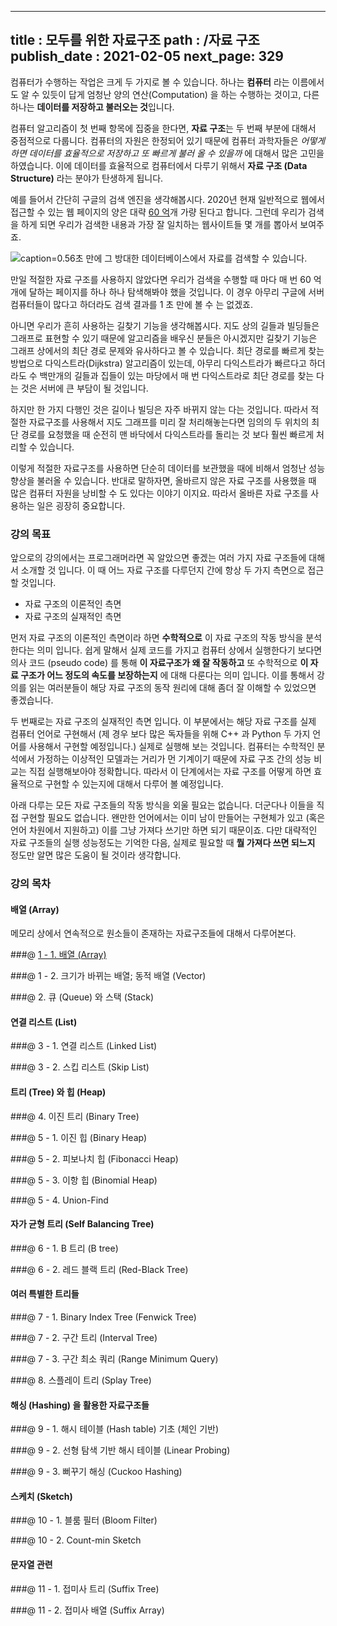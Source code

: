 ----------------
title : 모두를 위한 자료구조
path : /자료 구조
publish_date : 2021-02-05
next_page: 329
----------------

컴퓨터가 수행하는 작업은 크게 두 가지로 볼 수 있습니다. 하나는 **컴퓨터** 라는 이름에서도 알 수 있듯이 답게 엄청난 양의 연산(Computation) 을 하는 수행하는 것이고, 다른 하나는 **데이터를 저장하고 불러오는 것**입니다. 

컴퓨터 알고리즘이 첫 번째 항목에 집중을 한다면, **자료 구조**는 두 번째 부분에 대해서 중점적으로 다룹니다. 컴퓨터의 자원은 한정되어 있기 때문에 컴퓨터 과학자들은 *어떻게 하면 데이터를 효율적으로 저장하고 또 빠르게 불러 올 수 있을까* 에 대해서 많은 고민을 하였습니다. 이에 데이터를 효율적으로 컴퓨터에서 다루기 위해서 **자료 구조 (Data Structure)** 라는 분야가 탄생하게 됩니다. 

예를 들어서 간단히 구글의 검색 엔진을 생각해봅시다. 2020년 현재 일반적으로 웹에서 접근할 수 있는 웹 페이지의 양은 대략 [60 억](https://websitesetup.org/news/how-many-websites-are-there/#:~:text=According%20to%20statistical%20research%20by,web%20pages%20as%20of%202020.)개 가량 된다고 합니다. 그런데 우리가 검색을 하게 되면 우리가 검색한 내용과 가장 잘 일치하는 웹사이트들 몇 개를 뽑아서 보여주죠.

![caption=0.56초 만에 그 방대한 데이터베이스에서 자료를 검색할 수 있습니다.](/img/ds/googsearch.png)

만일 적절한 자료 구조를 사용하지 않았다면 우리가 검색을 수행할 때 마다 매 번 60 억 개에 달하는 페이지를 하나 하나 탐색해봐야 했을 것입니다. 이 경우 아무리 구글에 서버 컴퓨터들이 많다고 하더라도 검색 결과를 1 초 만에 볼 수 는 없겠죠.

아니면 우리가 흔히 사용하는 길찾기 기능을 생각해봅시다. 지도 상의 길들과 빌딩들은 그래프로 표현할 수 있기 때문에 알고리즘을 배우신 분들은 아시겠지만 길찾기 기능은 그래프 상에서의 최단 경로 문제와 유사하다고 볼 수 있습니다. 최단 경로를 빠르게 찾는 방법으로 다익스트라(Dijkstra) 알고리즘이 있는데, 아무리 다익스트라가 빠르다고 하더라도 수 백만개의 길들과 집들이 있는 마당에서 매 번 다익스트라로 최단 경로를 찾는 다는 것은 서버에 큰 부담이 될 것입니다.

하지만 한 가지 다행인 것은 길이나 빌딩은 자주 바뀌지 않는 다는 것입니다. 따라서 적절한 자료구조를 사용해서 지도 그래프를 미리 잘 처리해놓는다면 임의의 두 위치의 최단 경로를 요청했을 때 순전히 맨 바닥에서 다익스트라를 돌리는 것 보다 훨씬 빠르게 처리할 수 있습니다. 

이렇게 적절한 자료구조를 사용하면 단순히 데이터를 보관했을 때에 비해서 엄청난 성능 향상을 불러올 수 있습니다. 반대로 말하자면, 올바르지 않은 자료 구조를 사용했을 때 많은 컴퓨터 자원을 낭비할 수 도 있다는 이야기 이지요. 따라서 올바른 자료 구조를 사용하는 일은 굉장히 중요합니다.

### 강의 목표

앞으로의 강의에서는 프로그래머라면 꼭 알았으면 좋겠는 여러 가지 자료 구조들에 대해서 소개할 것 입니다. 이 때 어느 자료 구조를 다루던지 간에 항상 두 가지 측면으로 접근할 것입니다.

* 자료 구조의 이론적인 측면
* 자료 구조의 실재적인 측면

먼저 자료 구조의 이론적인 측면이라 하면 **수학적으로** 이 자료 구조의 작동 방식을 분석한다는 의미 입니다. 쉽게 말해서 실제 코드를 가지고 컴퓨터 상에서 실행한다기 보다면 의사 코드 (pseudo code) 를 통해 **이 자료구조가 왜 잘 작동하고** 또 수학적으로 **이 자료 구조가 어느 정도의 속도를 보장하는지** 에 대해 다룬다는 의미 입니다. 이를 통해서 강의를 읽는 여러분들이 해당 자료 구조의 동작 원리에 대해 좀더 잘 이해할 수 있었으면 좋겠습니다.

두 번째로는 자료 구조의 실재적인 측면 입니다. 이 부분에서는 해당 자료 구조를 실제 컴퓨터 언어로 구현해서 (제 경우 보다 많은 독자들을 위해 C++ 과 Python 두 가지 언어를 사용해서 구현할 예정입니다.) 실제로 실행해 보는 것입니다. 컴퓨터는 수학적인 분석에서 가정하는 이상적인 모델과는 거리가 먼 기계이기 때문에 자료 구조 간의 성능 비교는 직접 실행해보아야 정확합니다. 따라서 이 단계에서는 자료 구조를 어떻게 하면 효율적으로 구현할 수 있는지에 대해서 다루어 볼 예정입니다. 

아래 다루는 모든 자료 구조들의 작동 방식을 외울 필요는 없습니다. 더군다나 이들을 직접 구현할 필요도 없습니다. 왠만한 언어에서는 이미 남이 만들어는 구현체가 있고 (혹은 언어 차원에서 지원하고) 이를 그냥 가져다 쓰기만 하면 되기 때문이죠. 다만 대략적인 자료 구조들의 실행 성능정도는 기억한 다음, 실제로 필요할 때 **뭘 가져다 쓰면 되느지** 정도만 알면 많은 도움이 될 것이라 생각합니다.

### 강의 목차

#### 배열 (Array)

메모리 상에서 연속적으로 원소들이 존재하는 자료구조들에 대해서 다루어본다.

###@ [1 - 1. 배열 (Array)](/329)

###@ 1 - 2. 크기가 바뀌는 배열; 동적 배열 (Vector) 

###@ 2. 큐 (Queue) 와 스택 (Stack)

#### 연결 리스트 (List)

###@ 3 - 1. 연결 리스트 (Linked List)

###@ 3 - 2. 스킵 리스트 (Skip List)

#### 트리 (Tree) 와 힙 (Heap)

###@ 4. 이진 트리 (Binary Tree)

###@ 5 - 1. 이진 힙 (Binary Heap)

###@ 5 - 2. 피보나치 힙 (Fibonacci Heap)

###@ 5 - 3. 이항 힙 (Binomial Heap)

###@ 5 - 4. Union-Find

#### 자가 균형 트리 (Self Balancing Tree)

###@ 6 - 1. B 트리 (B tree)

###@ 6 - 2. 레드 블랙 트리 (Red-Black Tree)

#### 여러 특별한 트리들

###@ 7 - 1. Binary Index Tree (Fenwick Tree)

###@ 7 - 2. 구간 트리 (Interval Tree)

###@ 7 - 3. 구간 최소 쿼리 (Range Minimum Query)

###@ 8. 스플레이 트리 (Splay Tree)

#### 해싱 (Hashing) 을 활용한 자료구조들

###@ 9 - 1. 해시 테이블 (Hash table) 기초 (체인 기반)

###@ 9 - 2. 선형 탐색 기반 해시 테이블 (Linear Probing)

###@ 9 - 3. 뻐꾸기 해싱 (Cuckoo Hashing)

#### 스케치 (Sketch)

###@ 10 - 1. 블룸 필터 (Bloom Filter)

###@ 10 - 2. Count-min Sketch

#### 문자열 관련

###@ 11 - 1. 접미사 트리 (Suffix Tree)

###@ 11 - 2. 접미사 배열 (Suffix Array)